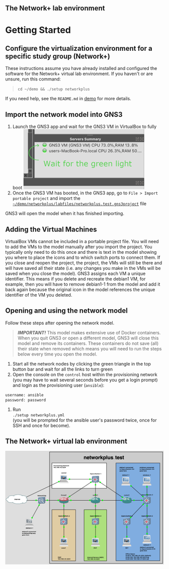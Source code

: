 ## The Network+ lab environment

# Getting Started
## Configure the virtualization environment for a specific study group (Network+)
These instructions assume you have already installed and configured the software for the Network+ virtual lab environment.  If you haven't or are unsure, run this command:
> ```cd ~/demo && ./setup networkplus```

If you need help, see the ```README.md``` in [demo](https://github.com/dmbrownlee/demo/README.md) for more details.

## Import the network model into GNS3
1. Launch the GNS3 app and wait for the GNS3 VM in VirtualBox to fully boot
  ![Ensure GNS3 VM has the green light](gns3vm_booted.png)
1. Once the GNS3 VM has booted, in the GNS3 app, go to ```File > Import portable project``` and import the [```~/demo/networkplus/labfiles/networkplus.test.gns3project```](networkplus.test.gns3project) file

GNS3 will open the model when it has finished importing.
## Adding the Virtual Machines
VirtualBox VMs cannot be included in a portable project file.  You will need to add the VMs to the model manually after you import the project.  You typically only need to do this once and there is text in the model showing you where to place the icons and to which switch ports to connect them.  If you close and reopen the project, the project, the VMs will still be there and will have saved all their state (i.e. any changes you make in the VMs will be saved when you close the model).  GNS3 assigns each VM a unique identifier.  This means if you delete  and recreate the debian1 VM, for example, then you will have to remove debian1-1 from the model and add it back again because the original icon in the model references the unique identifier of the VM you deleted.
## Opening and using the network model
Follow these steps after opening the network model.
> ***IMPORTANT!*** This model makes extensive use of Docker containers.  When you quit GNS3 or open a different model, GNS3 will close this model and remove its containers.  These containers do not save (all) their state when removed which means you will need to run the steps below every time you open the model.
1. Start all the network nodes by clicking the green triangle in the top button bar and wait for all the links to turn green
1. Open the console on the ```control``` host within the provisioning network (you may have to wait several seconds before you get a login prompt) and login as the provisioning user (```ansible```):
  ```
  username: ansible
  password: password
  ```
1. Run</br>
  <code>./setup networkplus.yml</code></br>
  (you will be prompted for the ansible user's password twice, once for SSH and once for become).

## The Network+ virtual lab environment
![Diagram of Network+ virtual lab environment](networkplus.test.png "Network+ Virtual Lab Environment")
